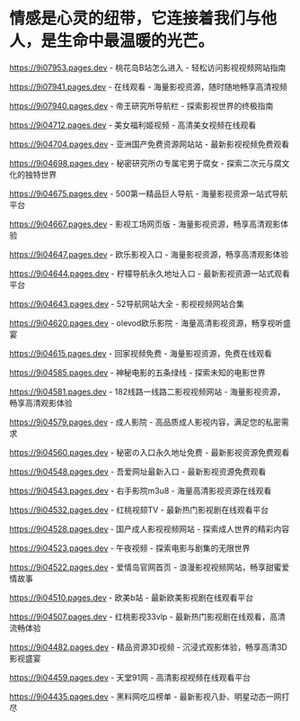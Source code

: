 # 情感是心灵的纽带，它连接着我们与他人，是生命中最温暖的光芒。

https://9i07953.pages.dev - 桃花岛B站怎么进入 - 轻松访问影视视频网站指南

https://9i07941.pages.dev - 在线观看 - 海量影视资源，随时随地畅享高清视频

https://9i07940.pages.dev - 帝王研究所导航栏 - 探索影视世界的终极指南

https://9i04712.pages.dev - 美女福利姬视频 - 高清美女视频在线观看

https://9i04704.pages.dev - 亚洲国产免费资源网站站 - 最新影视视频免费观看

https://9i04698.pages.dev - 秘密研究所の专属宅男于腐女 - 探索二次元与腐文化的独特世界

https://9i04675.pages.dev - 500第一精品巨人导航 - 海量影视资源一站式导航平台

https://9i04667.pages.dev - 影视工场网页版 - 海量影视资源，畅享高清观影体验

https://9i04647.pages.dev - 欧乐影视入口 - 海量影视资源，畅享高清观影体验

https://9i04644.pages.dev - 柠檬导航永久地址入口 - 最新影视资源一站式观看平台

https://9i04643.pages.dev - 52导航网站大全 - 影视视频网站合集

https://9i04620.pages.dev - olevod欧乐影院 - 海量高清影视资源，畅享视听盛宴

https://9i04615.pages.dev - 回家视频免费 - 海量影视资源，免费在线观看

https://9i04585.pages.dev - 神秘电影的五条绿线 - 探索未知的电影世界

https://9i04581.pages.dev - 182线路一线路二影视视频网站 - 海量影视资源，畅享高清观影体验

https://9i04579.pages.dev - 成人影院 - 高品质成人影视内容，满足您的私密需求

https://9i04560.pages.dev - 秘密の入口永久地址免费 - 最新影视资源免费观看

https://9i04548.pages.dev - 吾爱网址最新入口 - 最新影视资源免费观看

https://9i04543.pages.dev - 右手影院m3u8 - 海量高清影视资源在线观看

https://9i04532.pages.dev - 红桃视颏TV - 最新热门影视剧在线观看平台

https://9i04528.pages.dev - 国产成人影视视频网站 - 探索成人世界的精彩内容

https://9i04523.pages.dev - 午夜视频 - 探索电影与剧集的无限世界

https://9i04522.pages.dev - 爱情岛官网首页 - 浪漫影视视频网站，畅享甜蜜爱情故事

https://9i04510.pages.dev - 欧美b站 - 最新欧美影视剧在线观看平台

https://9i04507.pages.dev - 红桃影视33vlp - 最新热门影视剧在线观看，高清流畅体验

https://9i04482.pages.dev - 精品资源3D视频 - 沉浸式观影体验，畅享高清3D影视盛宴

https://9i04459.pages.dev - 天堂91网 - 高清影视视频在线观看平台

https://9i04435.pages.dev - 黑料网吃瓜榜单 - 最新影视八卦、明星动态一网打尽
